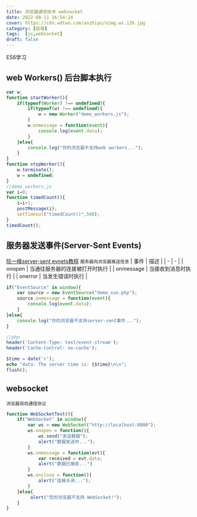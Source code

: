```yaml
---
title: 浏览器通信技术 websocket
date: 2022-08-11 16:54:24
cover: https://cdn.wdtwo.com/anzhiyu/nimg.ws.126.jpg
category: [前端]
tags:  [js,websocket]
draft: false
---
```

ES6学习
<!--more-->
## web Workers() 后台脚本执行
```js
var w;
function startWorker(){
    if(typeof(Worker) !== undefined){
        if(typeof(w) !== undefined){
            w = new Worker("demo_workers.js");
        }
        w.onmessage = function(event){
            console.log(event.data);
        }
    }else{
        console.log("你的浏览器不支持web workers...");
    }
}
function stopWorker(){
    w.terminate();
    w = undefined;
}
//demo_workers.js
var i=0;
function timedCount(){
    i=i+1;
    postMessage(i);
    setTimeout("timedCount()",500);
}
timedCount();
```
## 服务器发送事件(Server-Sent Events)
[阮一峰server-sent evnets教程](http://www.ruanyifeng.com/blog/2017/05/server-sent_events.html)
`服务器向浏览器推送信息`
| 事件 | 描述 |
| - | - |
| onopen | 当通往服务器的连接被打开时执行 |
| onmessage | 当接收到消息时执行 |
| onerror | 当发生错误时执行 |

```js
if("EventSource" in window){
    var source = new EventSource("demo_sse.php");
    source.onmessage = function(event){
        console.log(event.data);
    }
}else{
    console.log("你的浏览器不支持server-sent事件...");
}
```
```php
//php
header('Content-Type: text/event-stream');
header('Cache-Control: no-cache');

$time = date('r');
echo "data: The server time is: {$time}\n\n";
flush();
```
## websocket
`浏览器双向通信协议`
```js
function WebSocketTest(){
    if("WebSocket" in window){
        var ws = new WebSocket("http://localhost:8080");
        ws.onopen = function(){
            ws.send("发送数据");
            alert("数据发送中...");
        }
        ws.onmessage = function(evt){
            var received = evt.data;
            alert("数据已接收...")
        }
        ws.onclose = function(){
            alert("连接关闭...");
        }
    }else{
         alert("您的浏览器不支持 WebSocket!");
    }
}
```
